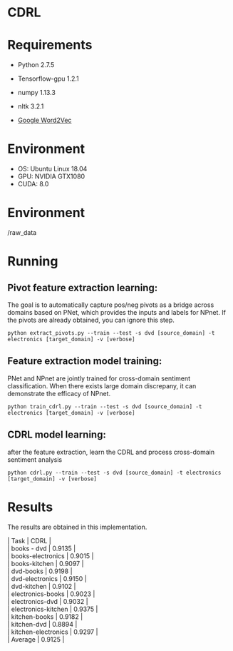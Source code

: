 # CDRL

# Requirements
+ Python 2.7.5

+ Tensorflow-gpu 1.2.1

+ numpy 1.13.3

+ nltk 3.2.1 

+ [Google Word2Vec](https://code.google.com/archive/p/word2vec/)

# Environment
+ OS: Ubuntu Linux 18.04
+ GPU: NVIDIA GTX1080
+ CUDA: 8.0

# Environment
/raw_data

# Running

## Pivot feature extraction learning: 
The goal is to automatically capture pos/neg pivots as a bridge across domains based on PNet, which provides the inputs and labels for NPnet. If the pivots are already obtained, you can ignore this step.

```
python extract_pivots.py --train --test -s dvd [source_domain] -t electronics [target_domain] -v [verbose]
```
## Feature extraction model training:
PNet and NPnet are jointly trained for cross-domain sentiment classification. When there exists large domain discrepany, it can demonstrate the efficacy of NPnet.

```
python train_cdrl.py --train --test -s dvd [source_domain] -t electronics [target_domain] -v [verbose]
```

## CDRL model learning:
after the feature extraction, learn the CDRL and process cross-domain sentiment analysis 
```
python cdrl.py --train --test -s dvd [source_domain] -t electronics [target_domain] -v [verbose]
```


# Results

The results are obtained in this implementation.


| Task | CDRL  |<br>
| books - dvd         | 0.9135 |<br>
| books-electronics   | 0.9015 |<br>
| books-kitchen       | 0.9097 |<br>
| dvd-books           | 0.9198 |<br>
| dvd-electronics     | 0.9150 |<br>
| dvd-kitchen         | 0.9102 |<br>
| electronics-books   | 0.9023 |<br>
| electronics-dvd     | 0.9032 |<br>
| electronics-kitchen | 0.9375 |<br>
| kitchen-books       | 0.9182 |<br>
| kitchen-dvd         | 0.8894 |<br>
| kitchen-electronics | 0.9297 |<br>
| Average		      | 0.9125 |<br>


